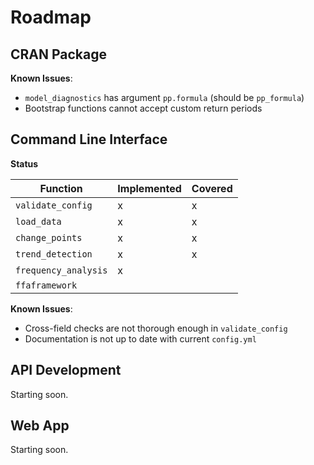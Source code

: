 # Roadmap

## CRAN Package

**Known Issues**:

- `model_diagnostics` has argument `pp.formula` (should be `pp_formula`)
- Bootstrap functions cannot accept custom return periods

## Command Line Interface

**Status**

| Function             | Implemented | Covered |
| -------------------- | ----------- | ------- |
| `validate_config`    | x           | x       |
| `load_data`          | x           | x       |
| `change_points`      | x           | x       |
| `trend_detection`    | x           | x       |
| `frequency_analysis` | x           |         |
| `ffaframework`       |             |         |

**Known Issues**:

- Cross-field checks are not thorough enough in `validate_config`
- Documentation is not up to date with current `config.yml`

## API Development

Starting soon.

## Web App

Starting soon.
